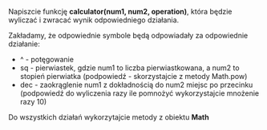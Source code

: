 
Napiszcie funkcję **calculator(num1, num2, operation)**, która będzie wyliczać  i zwracać wynik odpowiedniego działania.

Zakładamy, że odpowiednie symbole będą odpowiadały za odpowiednie działanie:
- ^ - potęgowanie
- sq - pierwiastek, gdzie num1 to liczba pierwiastkowana, a num2 to stopień pierwiatka (podpowiedź - skorzystajcie z metody Math.pow)
- dec - zaokrąglenie num1 z dokładnością do num2 miejsc po przecinku (podpowiedź do wyliczenia razy ile pomnożyć wykorzystajcie mnożenie razy 10)

Do wszystkich działań wykorzytajcie metody z obiektu **Math**

